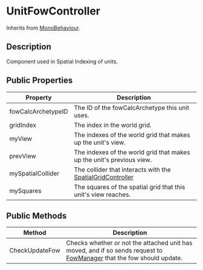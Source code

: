 # UnitFowController
Inherits from [MonoBehaviour](https://docs.unity3d.com/ScriptReference/MonoBehaviour.html).

## Description
Component used in Spatial Indexing of units.

## Public Properties
Property | Description
--- | ---
fowCalcArchetypeID        | The ID of the fowCalcArchetype this unit uses.
gridIndex                 | The index in the world grid.
myView                    | The indexes of the world grid that makes up the unit's view.
prevView                  | The indexes of the world grid that makes up the unit's previous view.
mySpatialCollider         | The collider that interacts with the [SpatialGridController](https://github.com/Sindrex/Bachelor086-fow-doc/blob/master/SpatialGridController.md)
mySquares                 | The squares of the spatial grid that this unit's view reaches.

## Public Methods
Method | Description
--- | ---
CheckUpdateFow  | Checks whether or not the attached unit has moved, and if so sends request to [FowManager](https://github.com/Sindrex/Bachelor086-fow-doc/blob/master/FowManager.md) that the fow should update.

